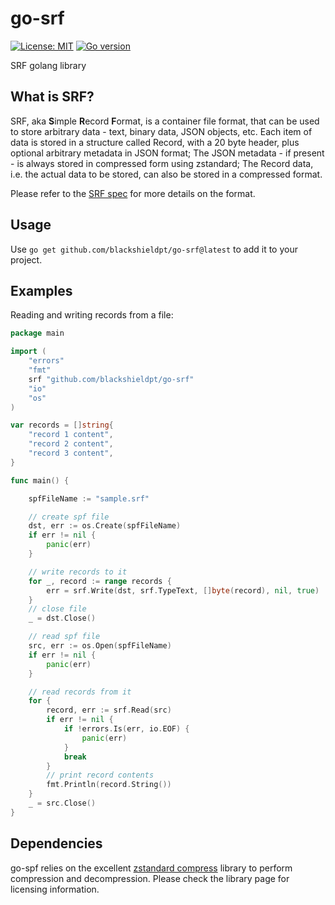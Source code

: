 # go-srf

[![License: MIT](https://img.shields.io/badge/License-MIT-blue.svg)](https://opensource.org/licenses/MIT)
[![Go version](https://img.shields.io/badge/Go-≥1.22.2-blue)](https://go.dev/)


SRF golang library

## What is SRF?

SRF, aka **S**imple **R**ecord **F**ormat, is a container file format, that can be used to store arbitrary data - text, 
binary data, JSON objects, etc. Each item of data is stored in a structure called Record, with a 20 byte header, plus
optional arbitrary metadata in JSON format; The JSON metadata - if present - is always stored in compressed form using
zstandard; The Record data, i.e. the actual data to be stored, can also be stored in a compressed format.

Please refer to the [SRF spec](https://github.com/blackshieldpt/srf-spec) for more details on the format.

## Usage
Use ```go get github.com/blackshieldpt/go-srf@latest``` to add it to your project.

## Examples

Reading and writing records from a file: 
```go
package main

import (
	"errors"
	"fmt"
	srf "github.com/blackshieldpt/go-srf"
	"io"
	"os"
)

var records = []string{
	"record 1 content",
	"record 2 content",
	"record 3 content",
}

func main() {

	spfFileName := "sample.srf"

	// create spf file
	dst, err := os.Create(spfFileName)
	if err != nil {
		panic(err)
	}

	// write records to it
	for _, record := range records {
		err = srf.Write(dst, srf.TypeText, []byte(record), nil, true)
	}
	// close file
	_ = dst.Close()

	// read spf file
	src, err := os.Open(spfFileName)
	if err != nil {
		panic(err)
	}

	// read records from it
	for {
		record, err := srf.Read(src)
		if err != nil {
			if !errors.Is(err, io.EOF) {
				panic(err)
			}
			break
		}
		// print record contents
		fmt.Println(record.String())
	}
	_ = src.Close()
}

```

## Dependencies

go-spf relies on the excellent [zstandard compress](https://github.com/klauspost/compress) library to perform 
compression and decompression. Please check the library page for licensing information.
